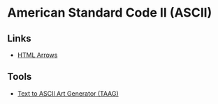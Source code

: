# American Standard Code II (ASCII)

<!--
http://ascii-art.de/ascii/pqr/rockets.txt

https://symbols-search.vercel.app
-->

<!--
—

¯\_(ツ)_/¯

(｡◕‿◕｡)

ʘ‿ʘ

ಠ_ಠ

https://wprock.fr/en/t/kaomoji/
-->

<!--
├───
└───

https://www.w3.org/TR/xml-entity-names/025.html
-->

## Links

- [HTML Arrows](https://toptal.com/designers/htmlarrows/)

## Tools

- [Text to ASCII Art Generator (TAAG)](https://patorjk.com/software/taag/)
